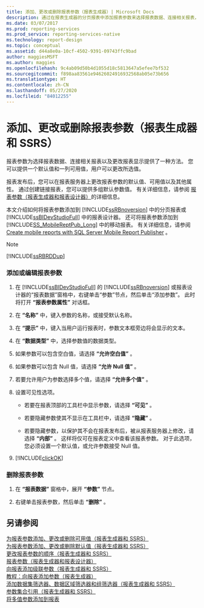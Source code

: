 ```yaml
---
title: 添加、更改或删除报表参数（报表生成器）| Microsoft Docs
description: 通过在报表生成器的分页报表中添加报表参数来选择报表数据、连接相关报表，以及更改报表显示方式。
ms.date: 03/07/2017
ms.prod: reporting-services
ms.prod_service: reporting-services-native
ms.technology: report-design
ms.topic: conceptual
ms.assetid: d44a8e0a-10cf-4502-9391-09743ffc9bad
author: maggiesMSFT
ms.author: maggies
ms.openlocfilehash: 9c4ab09d50b4d1055d18c5813647a5efee7bf532
ms.sourcegitcommit: f898aa83561e94626024916932568ab05e73b656
ms.translationtype: HT
ms.contentlocale: zh-CN
ms.lasthandoff: 05/27/2020
ms.locfileid: "84012255"
---
```

# <a name="add-change-or-delete-a-report-parameter-report-builder-and-ssrs"></a>添加、更改或删除报表参数（报表生成器和 SSRS）
  报表参数为选择报表数据、连接相关报表以及更改报表显示提供了一种方法。 您可以提供一个默认值和一列可用值，用户可以更改所选值。  
  
 报表发布后，您可以在报表服务器上更改报表参数的默认值、可用值以及其他属性。 通过创建链接报表，您可以提供多组默认参数值。 有关详细信息，请参阅 [报表参数（报表生成器和报表设计器）](../../reporting-services/report-design/report-parameters-report-builder-and-report-designer.md)的详细信息。  
  
 本文介绍如何将报表参数添加到 [!INCLUDE[ssRBnoversion](../../includes/ssrbnoversion.md)] 中的分页报表或 [!INCLUDE[ssBIDevStudioFull](../../includes/ssbidevstudiofull-md.md)] 中的报表设计器。 还可将报表参数添加到 [!INCLUDE[SS_MobileReptPub_Long](../../includes/ss-mobilereptpub-long.md)] 中的移动报表。 有关详细信息，请参阅 [Create mobile reports with SQL Server Mobile Report Publisher](../../reporting-services/mobile-reports/create-mobile-reports-with-sql-server-mobile-report-publisher.md) 。  
  
> [!NOTE]  
>  [!INCLUDE[ssRBRDDup](../../includes/ssrbrddup-md.md)]  
  
### <a name="to-add-or-edit-a-report-parameter"></a>添加或编辑报表参数  
  
1.  在 [!INCLUDE[ssBIDevStudioFull](../../includes/ssbidevstudiofull-md.md)] 的 [!INCLUDE[ssRBnoversion](../../includes/ssrbnoversion.md)] 或报表设计器的“报表数据”窗格中，右键单击“参数”节点，然后单击“添加参数”。 此时将打开 **“报表参数属性”** 对话框。  
  
2.  在 **“名称”** 中，键入参数的名称，或接受默认名称。  
  
3.  在 **“提示”** 中，键入当用户运行报表时，参数文本框旁边将会显示的文本。  
  
4.  在 **“数据类型”** 中，选择参数值的数据类型。  
  
5.  如果参数可以包含空白值，请选择 **“允许空白值”** 。  
  
6.  如果参数可以包含 Null 值，请选择 **“允许 Null 值”** 。  
  
7.  若要允许用户为参数选择多个值，请选择 **“允许多个值”** 。  
  
8.  设置可见性选项。  
  
    -   若要在报表顶部的工具栏中显示参数，请选择 **“可见”** 。  
  
    -   若要隐藏参数使其不显示在工具栏中，请选择 **“隐藏”** 。  
  
    -   若要隐藏参数，以保护其不会在报表发布后，被从报表服务器上修改，请选择 **“内部”** 。 这样将仅可在报表定义中查看该报表参数。 对于此选项，您必须设置一个默认值，或允许参数接受 Null 值。  
  
9. [!INCLUDE[clickOK](../../includes/clickok-md.md)]  
  
### <a name="to-delete-a-report-parameter"></a>删除报表参数  
  
1.  在 **“报表数据”** 窗格中，展开 **“参数”** 节点。  
  
2.  右键单击报表参数，然后单击 **“删除”** 。  
  
## <a name="see-also"></a>另请参阅  
 [为报表参数添加、更改或删除可用值（报表生成器和 SSRS）](../../reporting-services/report-design/add-change-or-delete-available-values-for-a-report-parameter.md)   
 [为报表参数添加、更改或删除默认值（报表生成器和 SSRS）](../../reporting-services/report-design/add-change-or-delete-default-values-for-a-report-parameter.md)   
 [更改报表参数的顺序（报表生成器和 SSRS）](../../reporting-services/report-design/change-the-order-of-a-report-parameter-report-builder-and-ssrs.md)   
 [报表参数（报表生成器和报表设计器）](../../reporting-services/report-design/report-parameters-report-builder-and-report-designer.md)   
 [向报表添加级联参数（报表生成器和 SSRS）](../../reporting-services/report-design/add-cascading-parameters-to-a-report-report-builder-and-ssrs.md)   
 [教程：向报表添加参数（报表生成器）](../../reporting-services/tutorial-add-a-parameter-to-your-report-report-builder.md)   
 [添加数据集筛选器、数据区域筛选器和组筛选器（报表生成器和 SSRS）](../../reporting-services/report-design/add-dataset-filters-data-region-filters-and-group-filters.md)   
 [参数集合引用（报表生成器和 SSRS）](../../reporting-services/report-design/built-in-collections-parameters-collection-references-report-builder.md)   
 [将多值参数添加到报表](../../reporting-services/report-design/add-a-multi-value-parameter-to-a-report.md)  
  
  
